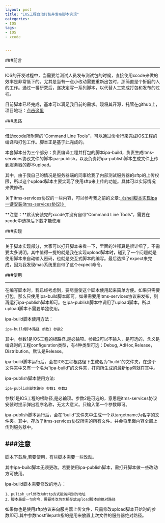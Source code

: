 ```yaml
---
layout: post
title: "IOS工程自动打包并发布脚本实现"
categories:
- IOS
tags:
- IOS
- xcode


---
```


###前言

-----

IOS的开发过程中，当需要给测试人员发布测试包的时候，直接使用xcode来做的效率是非常低下的。尤其是当有一点小改动需要重新出包时，那简直是个折磨的人的工作。通过一番研究后，遂决定写一系列脚本，以代替人工完成打包和发布的过程。

目前脚本已经完成，基本可以满足我目前的需求。现将其开源，托管在github上，项目地址：[点击这里](https://github.com/webfrogs/xcode_shell)


###思路

----

借助xcode所附带的“Command Line Tools”，可以通过命令行来完成IOS工程的编译和打包工作。脚本正是基于此完成的。

本套脚本分为三个部分：负责编译工程并打包的脚本ipa-build，负责生成itms-services协议文件的脚本ipa-publish，以及负责将ipa-publish脚本生成文件上传到服务器的脚本upload。

其中，由于我自己的情况是服务器端的同事给我了内部测试服务器的sftp的上传权限，所以这个upload脚本主要实现了使用sftp来上传的功能。具体可以实际情况来做修改。

关于itms-services协议的一些内容，可以参考我之前的文章:[《shell脚本实现ipa一键安装(itms-services协议)》](/2012/09/27/ipapublsh/)

**注意：**默认安装完的xcode并没有自带“Command Line Tools”，需要在xcode中选择后下载才能使用

###实现

----

关于脚本实现部分，大家可以打开脚本来看一下，里面的注释算是很详细了。不需要太多说明。其中值得一提的就是我在实现upload脚本时，碰到了一个问题就是使用脚本来自动输入密码，也就是交互式脚本的编写。最后选择了expect来完成，因为我发现mac系统里自带了这个expect命令。

###使用

----

在编写脚本时，我已经考虑到，要尽量使这个脚本使用起来简单方便。如果只需要打包，那么只使用ipa-build脚本即可。如果需要用itms-services协议来发布，则再运行ipa-publish脚本即可。在ipa-publish脚本中调用了upload脚本，所以upload脚本不需要单独使用。

ipa-build脚本使用方法：

	ipa-build脚本路径 参数1 参数2

其中，参数1是IOS工程的根路径,是必输项。参数2可以不输入，是可选的，含义是编译时的工程configuration类型，有4种类型可选：Debug, AdHoc,Release， Distribution。默认是Release。

ipa-build脚本运行后，会在IOS工程根路径下生成名为“build”的文件夹，在这个文件夹中又有一个名为“ipa-build”的文件夹，打包所生成的最新ipa包就在其中。

ipa-publish脚本使用方法:

	ipa-publish脚本路径 参数1 参数2
	
参数1是IOS工程的根路径,是必输项。参数2是可选的，意思是itms-services协议安装时提示弹出程序名称，无太大意义。只输入第一个参数即可。

ipa-publish脚本运行后，会在“build”文件夹中生成一个以targetname为名字的文件夹。其中，存放了itms-services协议所需的所有文件。并会将里面内容全部上传到服务器中。

###注意
----

脚本下载后,若要使用，有些脚本需要一些改动。

其中ipa-build脚本无须更改。若要使用ipa-publish脚本，需打开脚本做一些改动方可使用。

ipa-build脚本需要修改的地方：

	1、pulish_url修改为http方式能访问到的地址
	2、脚本最后一句命令，需要修改为本机存放upload脚本的绝对路径

如果你也是使用sftp协议来向服务器上传文件，只需修改upload脚本开始时的参数即可.其中参数hostfilepath指的是用来放置上次文件的服务器绝对路径。

